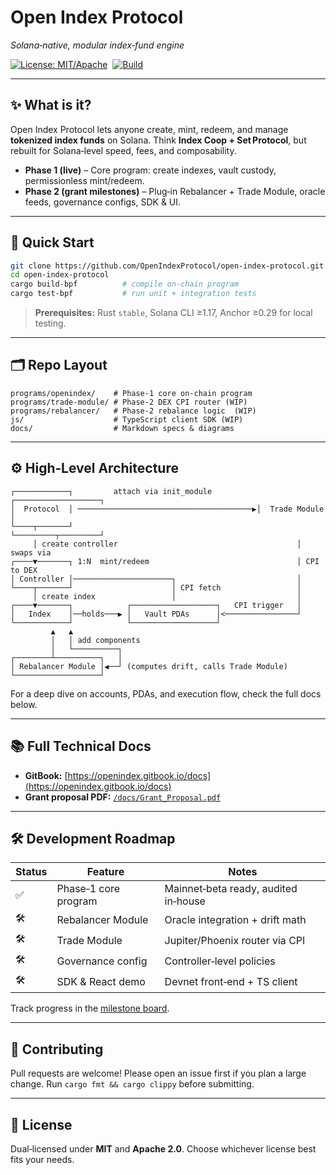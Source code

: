  # Open Index Protocol

*Solana‑native, modular index‑fund engine*

[![License: MIT/Apache](https://img.shields.io/badge/license-MIT%20%2F%20Apache--2.0-blue)](LICENSE)  [![Build](https://img.shields.io/github/actions/workflow/status/OpenIndexProtocol/open-index-protocol/ci.yml?label=tests)](https://github.com/OpenIndexProtocol/open-index-protocol/actions)

---

## ✨ What is it?

Open Index Protocol lets anyone create, mint, redeem, and manage **tokenized index funds** on Solana. Think **Index Coop + Set Protocol**, but rebuilt for Solana‑level speed, fees, and composability.

* **Phase 1 (live)** – Core program: create indexes, vault custody, permissionless mint/redeem.
* **Phase 2 (grant milestones)** – Plug‑in Rebalancer + Trade Module, oracle feeds, governance configs, SDK & UI.

---

## 🔧 Quick Start

```bash
git clone https://github.com/OpenIndexProtocol/open-index-protocol.git
cd open-index-protocol
cargo build-bpf          # compile on‑chain program
cargo test-bpf           # run unit + integration tests
```

> **Prerequisites:** Rust `stable`, Solana CLI ≥1.17, Anchor ≥0.29 for local testing.

---

## 🗂 Repo Layout

```
programs/openindex/    # Phase‑1 core on‑chain program
programs/trade-module/ # Phase‑2 DEX CPI router (WIP)
programs/rebalancer/   # Phase‑2 rebalance logic  (WIP)
js/                    # TypeScript client SDK (WIP)
docs/                  # Markdown specs & diagrams
```

---

## ⚙️ High‑Level Architecture

```
┌────────────┐         attach via init_module          ┌───────────────────┐
│  Protocol  │ ───────────────────────────────────────▶│  Trade Module     │
└────┬───────┘                                        └─────────┬─────────┘
     │ create controller                                        │ swaps via
┌────▼───────┐ 1:N  mint/redeem                                 │ CPI to DEX
│ Controller │──────────────────────┐                           │
└────┬───────┘                      │ CPI fetch                 │
     │ create index                 │                           │
┌────▼───────┐            ┌───────────────────┐   CPI trigger   │
│   Index    │──holds───▶ │   Vault PDAs      │<────────────────┘
└────────────┘            └───────────────────┘
         ▲   ▲
         │   │ add components
         │   └──────────┐
┌────────┴──────────┐   │
│ Rebalancer Module │◀──┘ (computes drift, calls Trade Module)
└───────────────────┘
```

For a deep dive on accounts, PDAs, and execution flow, check the full docs below.

---

## 📚 Full Technical Docs

* **GitBook:** [https://openindex.gitbook.io/docs](https://openindex.gitbook.io/docs)
* **Grant proposal PDF:** [`/docs/Grant_Proposal.pdf`](./docs/Grant_Proposal.pdf)

---

## 🛠 Development Roadmap

| Status | Feature              | Notes                                |
| ------ | -------------------- | ------------------------------------ |
| ✅      | Phase‑1 core program | Mainnet‑beta ready, audited in‑house |
| 🛠     | Rebalancer Module    | Oracle integration + drift math      |
| 🛠     | Trade Module         | Jupiter/Phoenix router via CPI       |
| 🛠     | Governance config    | Controller‑level policies            |
| 🛠     | SDK & React demo     | Devnet front‑end + TS client         |

Track progress in the [milestone board](https://github.com/OpenIndexProtocol/open-index-protocol/projects/1).

---

## 🤝 Contributing

Pull requests are welcome! Please open an issue first if you plan a large change. Run `cargo fmt && cargo clippy` before submitting.

---

## 🪪 License

Dual‑licensed under **MIT** and **Apache 2.0**. Choose whichever license best fits your needs.
